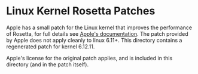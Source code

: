 # Linux Kernel Rosetta Patches

Apple has a small patch for the Linux kernel that improves the performance of Rosetta, for full details see 
[Apple's documentation](https://developer.apple.com/documentation/virtualization/accelerating-the-performance-of-rosetta).
The patch provided by Apple does not apply cleanly to linux 6.11+. This directory contains a regenerated patch for kernel 6.12.11.

Apple's license for the original patch applies, and is included in this directory (and in the patch itself).
